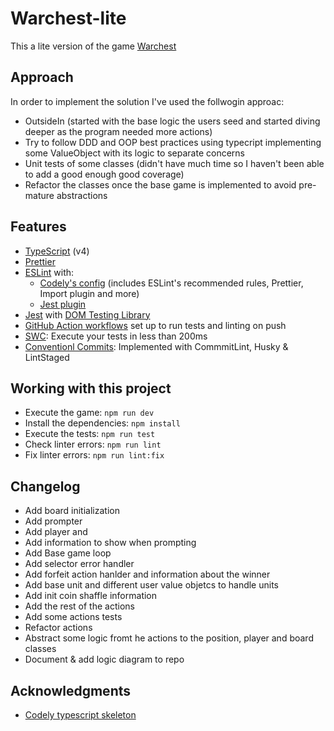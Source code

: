 # Warchest-lite

This a lite version of the game [Warchest](https://boardgamegeek.com/boardgame/249259/war-chest)

## Approach

In order to implement the solution I've used the follwogin approac:

- OutsideIn (started with the base logic the users seed and started diving deeper as the program needed more actions)
- Try to follow DDD and OOP best practices using typecript implementing some ValueObject with its logic to separate concerns
- Unit tests of some classes (didn't have much time so I haven't been able to add a good enough good coverage)
- Refactor the classes once the base game is implemented to avoid pre-mature abstractions

## Features

- [TypeScript](https://www.typescriptlang.org/) (v4)
- [Prettier](https://prettier.io/)
- [ESLint](https://eslint.org/) with:
  - [Codely's config](https://github.com/lydell/eslint-plugin-simple-import-sort/) (includes ESLint's recommended rules, Prettier, Import plugin and more)
  - [Jest plugin](https://www.npmjs.com/package/eslint-plugin-jest)
- [Jest](https://jestjs.io) with [DOM Testing Library](https://testing-library.com/docs/dom-testing-library/intro)
- [GitHub Action workflows](https://github.com/features/actions) set up to run tests and linting on push
- [SWC](https://swc.rs/): Execute your tests in less than 200ms
- [Conventionl Commits](https://www.conventionalcommits.org/en/v1.0.0/): Implemented with CommmitLint, Husky & LintStaged

## Working with this project

- Execute the game: `npm run dev`
- Install the dependencies: `npm install`
- Execute the tests: `npm run test`
- Check linter errors: `npm run lint`
- Fix linter errors: `npm run lint:fix`

## Changelog

- Add board initialization
- Add prompter
- Add player and
- Add information to show when prompting
- Add Base game loop
- Add selector error handler
- Add forfeit action hanlder and information about the winner
- Add base unit and different user value objetcs to handle units
- Add init coin shaffle information
- Add the rest of the actions
- Add some actions tests
- Refactor actions
- Abstract some logic fromt he actions to the position, player and board classes
- Document & add logic diagram to repo

## Acknowledgments

- [Codely typescript skeleton](https://github.com/CodelyTV/typescript-basic-skeleton)

